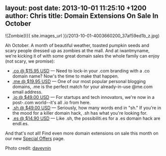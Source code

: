 layout: post
date: 2013-10-01 11:25:10 +1200
author: Chris
title: Domain Extensions On Sale In October
----

![Zombie]({{ site.images_url }}/2013-10-01-4003660200_37af59ed1b_z.jpg)

<!-- excerpt -->

Ah October. A month of beautiful weather, toasted pumpkin seeds and scary people dressed up as zombies at the mall. And at iwantmyname, we're kicking it of with some great domain sales the whole family can enjoy (not scary, we promise):

<!-- /excerpt -->

+ [.co @ $15.95 USD][1] — Need to lock-in your .com branding with a .co domain name? Now's the time to make that happen. 
+ [.me @ $19.95 USD][2] — One of our most popular personal blogging domains, .me is the perfect match for your already-in-use @me.com email address.
+ [.io @ $49.00 USD][3] — For startups and tech innovators, we're now in a post-.com world--it's all .io from here.
+ [.sh @ $49.00 USD][4] — Seriously, how many words end in "sh." If you're in the mood for a killer domain hack, .sh has what you're looking for. 
+ [.es @ $14.90 USD][5] — Like .sh, the possibiliti.es for a .es domain hack are endl.es. 

And that's not all! Find even more domain extensions on sale this month on our new [Special Offers][6] page. 

Photo credit: [daveynin][7]

[1]: https://iwantmyname.com/domains/co-colombian-domain-name-registration-for-colombia
[2]: https://iwantmyname.com/domains/me-montenegrean-domain-name-registration-for-montenegro
[3]: https://iwantmyname.com/domains/io-domain-name-registration-for-british-indian-ocean-territory
[4]: https://iwantmyname.com/domains/sh-domain-name-registration-for-saint-helena
[5]: https://iwantmyname.com/domains/es-spanish-domain-name-registration-for-spain
[6]: https://iwantmyname.com/domains/special-offer
[7]: http://www.flickr.com/photos/daveynin/
